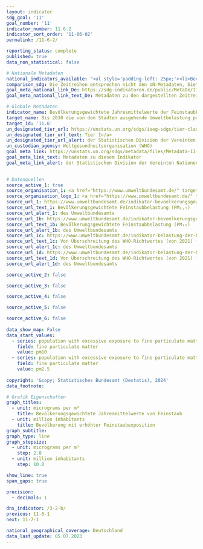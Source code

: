 ```yaml
---
layout: indicator    
sdg_goal: '11'    
goal_number: '11'    
indicator_number: 11.6.2    
indicator_sort_order: '11-06-02'    
permalink: /11-6-2/    

reporting_status: complete    
published: true    
data_non_statistical: false    

# Nationale Metadaten    
national_indicators_available: "<ul style='padding-left: 25px;'><li>Bevölkerungsgewichtete Jahresmittelwerte von Feinstaub</li> <li> Bevölkerung mit erhöhter Feinstaubexposition</li></ul>"    
comparison_sdg: Die Zeitreihen entsprechen nicht den UN-Metadaten, bieten aber zusätzliche Informationen.    
goal_meta_national_link_De: https://sdg-indikatoren.de/public/MetaDe/11.6.2.pdf
goal_meta_national_link_text_De: Metadaten zu den dargestellten Zeitreihen    

# Globale Metadaten    
indicator_name: Bevölkerungsgewichtete Jahresmittelwerte der Feinstaubkonzentration (z. B. PM₂,₅ und PM₁₀) in Städten    
target_name: Bis 2030 die von den Städten ausgehende Umweltbelastung pro Kopf senken, unter anderem mit besonderer Aufmerksamkeit auf der Luftqualität und der kommunalen und sonstigen Abfallbehandlung    
target_id: '11.6'    
un_designated_tier_url: https://unstats.un.org/sdgs/iaeg-sdgs/tier-classification/'    
un_designated_tier_url_text: Tier I</a>    
un_designated_tier_url_alert: der Statistischen Division der Vereinten Nationen    
un_custodian_agency: Weltgesundheitsorganisation (WHO)    
goal_meta_link: https://unstats.un.org/sdgs/metadata/files/Metadata-11-06-02.pdf    
goal_meta_link_text: Metadaten zu diesem Indikator    
goal_meta_link_alert: der Statistischen Division der Vereinten Nationen    
    

# Datenquellen
source_active_1: true
source_organisation_1: <a href="https://www.umweltbundesamt.de/" target="_blank" onclick="return confirm_alert('des Umweltbundesamts','De');"> Umweltbundesamt (UBA) </a>
source_organisation_logo_1: <a href="https://www.umweltbundesamt.de/" target="_blank" onclick="return confirm_alert('des Umweltbundesamts','De');"><img src="https://sdg-indikatoren.de/public/OrgImgDe/uba.png" alt="Logo uba" style="height:60px; width:148px"/></a>
source_url_1: https://www.umweltbundesamt.de/indikator-bevoelkerungsgewichtete
source_url_text_1: Bevölkerungsgewichtete Feinstaubbelastung (PM₂,₅)
source_url_alert_1: des Umweltbundesamts
source_url_1b: https://www.umweltbundesamt.de/indikator-bevoelkerungsgewichtete-0
source_url_text_1b: Bevölkerungsgewichtete Feinstaubbelastung (PM₁₀)
source_url_alert_1b: des Umweltbundesamts
source_url_1c: https://www.umweltbundesamt.de/indikator-belastung-der-bevoelkerung-durch-0
source_url_text_1c: Von Überschreitung des WHO-Richtwertes (von 2021) für Feinstaub (PM₂,₅) betroffene Bevölkerung
source_url_alert_1c: des Umweltbundesamts
source_url_1d: https://www.umweltbundesamt.de/indikator-belastung-der-bevoelkerung-durch
source_url_text_1d: Von Überschreitung des WHO-Richtwertes (von 2021) für Feinstaub (PM₁₀) betroffene Bevölkerung
source_url_alert_1d: des Umweltbundesamts

source_active_2: false

source_active_3: false

source_active_4: false

source_active_5: false

source_active_6: false
    
data_show_map: False    
data_start_values: 
  - series: population with excessive exposure to fine particulate matter
    field: fine particulate matter
    value: pm10
  - series: population with excessive exposure to fine particulate matter
    field: fine particulate matter
    value: pm2.5    
    
copyright: '&copy; Statistisches Bundesamt (Destatis), 2024'    
data_footnote:     

# Grafik Eigenschaften    
graph_titles:
  - unit: micrograms per m³
    title: Bevölkerungsgewichtete Jahresmittelwerte von Feinstaub
  - unit: million inhabitants
    title: Bevölkerung mit erhöhter Feinstaubexposition
graph_subtitle:     
graph_type: line
graph_stepsize: 
  - unit: micrograms per m³
    step: 2.0
  - unit: million inhabitants
    step: 10.0    

show_line: true
span_gaps: true

precision:
  - decimals: 1    

dns_indicator: /3-2-b/
previous: 11-6-1    
next: 11-7-1    

national_geographical_coverage: Deutschland    
data_last_update: 05.07.2023    
---
```


<span></span>